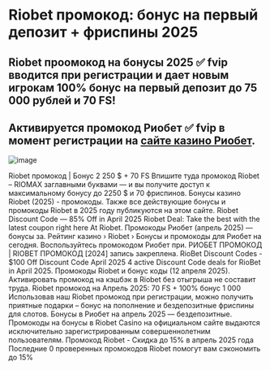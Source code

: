 # Riobet промокод: бонус на первый депозит + фриспины 2025

## Riobet проомокод на бонусы 2025 ✅ fvip вводится при регистрации и дает новым игрокам 100% бонус на первый депозит до 75 000 рублей и 70 FS!
## Активируется промокод Риобет ✅ fvip в момент регистрации на [сайте казино Риобет](https://linksc.ru/riobet-com).

![image](https://github.com/user-attachments/assets/ec9240a8-1e20-4ffc-bc73-b8c698303348)



Riobet промокод | Бонус 2 250 $ + 70 FS Впишите туда промокод Riobet – RIOMAX заглавными буквами — и вы получите доступ к максимальному бонусу до 2250 $ и 70 фриспинов.
Бонусы казино Riobet (2025) - промокоды. Также все действующие бонусы и промокоды Riobet в 2025 году публикуются на этом сайте.
Riobet Discount Code — 85% Off in April 2025 Riobet Deal: Take the best with the latest coupon right here At Riobet.
Промокоды Риобет (апрель 2025) — бонусы за. Рейтинг казино › Riobet › Бонусы и промокоды для Риобет на сегодня.
Воспользуйтесь промокодом Риобет при. РИОБЕТ ПРОМОКОД | RIOBET ПРОМОКОД [2024] запись закреплена.
RioBet Discount Codes - $100 Off Discount Code April 2025 4 active Discount Code deals for RioBet in April 2025. Промокоды Riobet и бонус коды (12 апреля 2025).
Активировать промокод на кэшбэк в Riobet без отыгрыша не составит труда.
Riobet промокод на Апрель 2025: 70 FS + 100% бонус 1 000 Использовав наш Riobet промокод при регистрации, можно получить приятные подарки – бонус на пополнение и бездепозитные фриспины для слотов.
Бонусы в Риобет на апрель 2025 — бездепозитные.
Промокоды на бонусы в Riobet Casino на официальном сайте выдаются исключительно зарегистрированным совершеннолетним пользователям.
Промокод Riobet - Скидка до 15% в апрель 2025 года
Последние 0 проверенных промокодов Riobet помогут вам сэкономить до 15%
